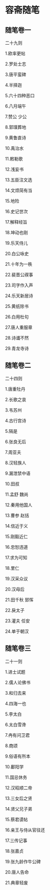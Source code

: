 # **容斋随笔**

## **随笔卷一**

二十九则

1.欧率更帖

2.罗处士志

3.唐平蛮碑

4.半择迦

5.六十四种恶口

6.八月端午

7.赞公 少公

8.郭璞葬地

9.黄鲁直诗

10.禹治水

11.敕勒歌

12.浅妄书

13.五臣注文选

14.文烦简有当

15.地险

16.史记世次

17.解释经旨

18.坤动也刚

19.乐天侍儿

20.白公咏史

21.十年为一秩

22.裴晋公禊事

23.司字作入声

24.乐天新居诗

25.黄纸除书

26.白用杜句

27.唐人重服章

28.诗谶不然

29.青龙寺诗

## **随笔卷二**

二十四则

1.唐重牡丹

2.长歌之哀

3.韦苏州

4.古行宫诗

5.隔是

6.张良无后

7.周亚夫

8.汉轻族人

9.漏泄禁中语

10.田叔

11.孟舒 魏尚

12.秦用他国人

13.曹参 赵括

14.信近于义

15.刚毅近仁

16.忠恕违道

17.求为可知

18.里仁

19.汉采众议

20.汉母后

21.田千秋 郅恽

22.戾太子

23.灌夫 任安

24.单于朝汉

## **随笔卷三**

二十一则

1.进士试题

2.儒人论佛书

3.和归去来

4.四海一也

5.李太白

6.太白雪谗

7.冉有问卫君

8.商颂

9.俗语有所本

10.鄱阳学

11.国忌休务

12.汉昭顺二帝

13.三女后之贤

14.贤父兄子弟

15.蔡君谟帖

16.亲王与侍从官往还

17.三传记事

18.张嘉贞

19.张九龄作牛公碑

20.唐人告命

21.典章轻废
